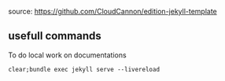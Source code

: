 source: https://github.com/CloudCannon/edition-jekyll-template

## usefull commands

To do local work on documentations

```
clear;bundle exec jekyll serve --livereload
```
